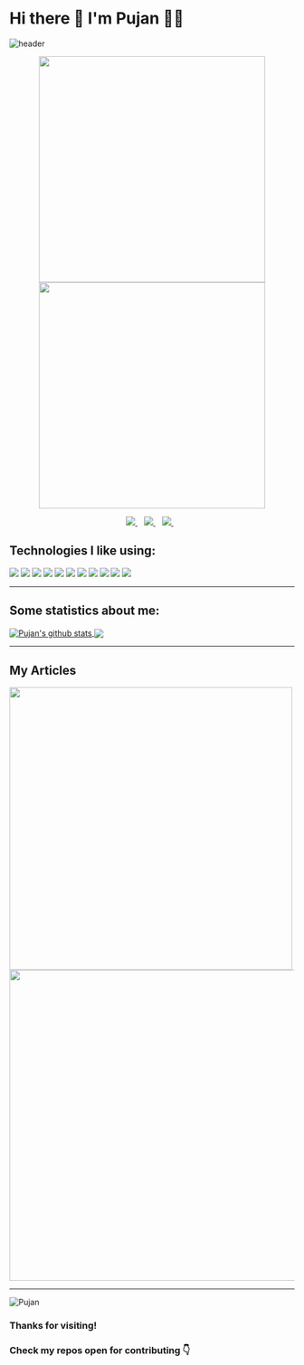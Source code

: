 
# Hi there 👋 I'm Pujan 👨‍💻

![header](https://capsule-render.vercel.app/api?text=.&fontColor=ffffff&fontSize=40&fontAlign=40&height=250&section=head&color=gradient)

<p align='center'>
  <a href="https://www.unina.it/">
    <img src="https://img.shields.io/badge/-Masters in Data Science at UNINA-black?style=for-the-badge" width=400>
  </a>
  <a href="https://www.lftechnology.com/">
    <img src="https://img.shields.io/badge/-FormerSoftware%20Engineer%20at%20Leapfrog%20Technology%20Inc.-black?style=for-the-badge" width=400>
  </a>
</p>

<p align='center'>  
  <a href="https://www.linkedin.com/in/iampujan/">
    <img src="https://img.shields.io/badge/linkedin-%230077B5.svg?&style=for-the-badge&logo=linkedin&logoColor=white" />
  </a>&nbsp;&nbsp;
  <a href="https://instagram.com/travelwithpujan">
    <img src="https://img.shields.io/badge/instagram-%23E4405F.svg?&style=for-the-badge&logo=instagram&logoColor=white" />        
  </a>&nbsp;&nbsp;
  <a href="https://twitter.com/iampujan20">
    <img src="https://img.shields.io/badge/twitter-%231DA1F2.svg?&style=for-the-badge&logo=twitter&logoColor=white" />        
  </a>&nbsp;&nbsp;
  
</p>

## Technologies I like using:

![](https://img.shields.io/badge/Python-3776AB?style=for-the-badge&logo=python&logoColor=white)
![](https://img.shields.io/badge/PostgreSQL-316192?style=for-the-badge&logo=postgresql&logoColor=white)
![](https://img.shields.io/badge/MongoDB-4EA94B?style=for-the-badge&logo=mongodb&logoColor=white)
![](https://img.shields.io/badge/Amazon_AWS-232F3E?style=for-the-badge&logo=amazon-aws&logoColor=white)
![](https://img.shields.io/badge/microsoft%20azure-0089D6?style=for-the-badge&logo=microsoft-azure&logoColor=white)
![](https://img.shields.io/badge/VIM-%2311AB00.svg?&style=for-the-badge&logo=vim&logoColor=white)
![](https://img.shields.io/badge/Django-092E20?style=for-the-badge&logo=django&logoColor=white)
![](https://img.shields.io/badge/fastapi-109989?style=for-the-badge&logo=FASTAPI&logoColor=white)
![](https://img.shields.io/badge/Flask-000000?style=for-the-badge&logo=flask&logoColor=white)
![](https://img.shields.io/badge/Docker-2CA5E0?style=for-the-badge&logo=docker&logoColor=white)
![](https://img.shields.io/badge/Git-F05032?style=for-the-badge&logo=git&logoColor=white)

___

## Some statistics about me:

<a href="http://pujanthapa.com.np">
  <img align="center" src="https://github-readme-stats.vercel.app/api?username=iampujan&show_icons=true&theme=radical" alt="Pujan's github stats" />
</a>
<a href="http://pujanthapa.com.np">
  <img align="center" src="https://github-readme-stats.vercel.app/api/top-langs/?username=iampujan&layout=compact&theme=radical" />
</a>


___
## My Articles

<a href="https://medium.com/analytics-vidhya/exporting-collections-and-subcollections-from-firestore-to-bigquery-a82a4b52f602">
  <img src="https://img.shields.io/badge/GCP-Exporting%20Collections%20and%20Subcollections%20from%20Firestore%20to%20Bigquery.-brightgreen?style=for-the-badge" width="500">
</a>
<a href="https://medium.com/analytics-vidhya/deploying-fastapi-application-in-google-app-engine-in-standard-environment-dc061d3277a">
  <img src="https://img.shields.io/badge/GCP-Deploying%20FastAPI%20Application%20In%20GoogleAppEngine%20in%20Standard%20Environment.-orange?style=for-the-badge" width="550">
</a>

___

<p align="left"> <img src="https://komarev.com/ghpvc/?username=iampujan" alt="Pujan" /> </p>

### Thanks for visiting!
### Check my repos open for contributing 👇 
